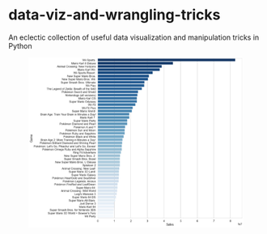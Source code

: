 # data-viz-and-wrangling-tricks
An eclectic collection of useful data visualization and manipulation tricks in Python

<figure>
<img src="img/matplotlib_bars1.png" align="center"/>
</figure>
